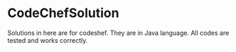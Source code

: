 # CodeChefSolution
Solutions in here are for codeshef.
They are in Java language.
All codes are tested and works correctly.
